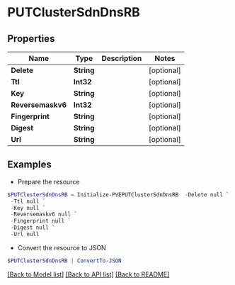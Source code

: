 # PUTClusterSdnDnsRB
## Properties

Name | Type | Description | Notes
------------ | ------------- | ------------- | -------------
**Delete** | **String** |  | [optional] 
**Ttl** | **Int32** |  | [optional] 
**Key** | **String** |  | [optional] 
**Reversemaskv6** | **Int32** |  | [optional] 
**Fingerprint** | **String** |  | [optional] 
**Digest** | **String** |  | [optional] 
**Url** | **String** |  | [optional] 

## Examples

- Prepare the resource
```powershell
$PUTClusterSdnDnsRB = Initialize-PVEPUTClusterSdnDnsRB  -Delete null `
 -Ttl null `
 -Key null `
 -Reversemaskv6 null `
 -Fingerprint null `
 -Digest null `
 -Url null
```

- Convert the resource to JSON
```powershell
$PUTClusterSdnDnsRB | ConvertTo-JSON
```

[[Back to Model list]](../README.md#documentation-for-models) [[Back to API list]](../README.md#documentation-for-api-endpoints) [[Back to README]](../README.md)


